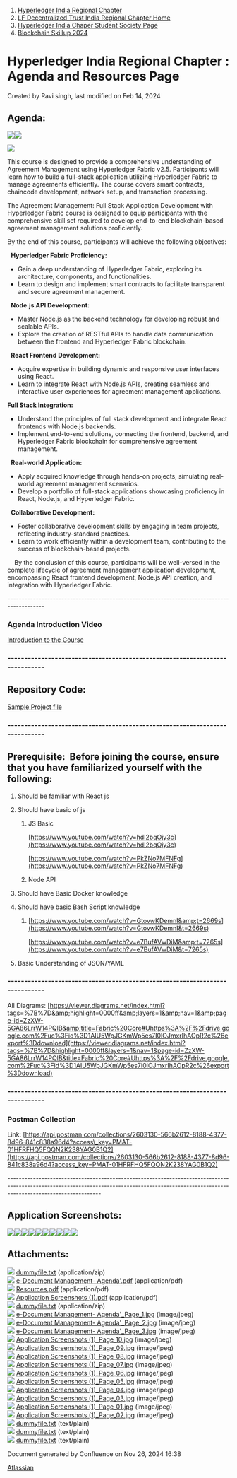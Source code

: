 1. [Hyperledger India Regional Chapter](index.html)
2. [LF Decentralized Trust India Regional Chapter Home](LF-Decentralized-Trust-India-Regional-Chapter-Home_19169282.html)
3. [Hyperledger India Chaper Student Society Page](Hyperledger-India-Chaper-Student-Society-Page_19169775.html)
4. [Blockchain Skillup 2024](Blockchain-Skillup-2024_19171464.html)

# Hyperledger India Regional Chapter : Agenda and Resources Page

Created by Ravi singh, last modified on Feb 14, 2024

## **Agenda:**

![](attachments/19171470/19171488.jpg?height=400)![](attachments/19171470/19171489.jpg?height=400)

![](attachments/19171470/19171490.jpg?height=400)

This course is designed to provide a comprehensive understanding of Agreement Management using Hyperledger Fabric v2.5. Participants will learn how to build a full-stack application utilizing Hyperledger Fabric to manage agreements efficiently. The course covers smart contracts, chaincode development, network setup, and transaction processing.

The Agreement Management: Full Stack Application Development with Hyperledger Fabric course is designed to equip participants with the comprehensive skill set required to develop end-to-end blockchain-based agreement management solutions proficiently. 

By the end of this course, participants will achieve the following objectives:

  **Hyperledger Fabric Proficiency:**

- Gain a deep understanding of Hyperledger Fabric, exploring its architecture, components, and functionalities.
- Learn to design and implement smart contracts to facilitate transparent and secure agreement management.

  **Node.js API Development:**

- Master Node.js as the backend technology for developing robust and scalable APIs.
- Explore the creation of RESTful APIs to handle data communication between the frontend and Hyperledger Fabric blockchain.

  **React Frontend Development:**

- Acquire expertise in building dynamic and responsive user interfaces using React.
- Learn to integrate React with Node.js APIs, creating seamless and interactive user experiences for agreement management applications.

**Full Stack Integration:**

- Understand the principles of full stack development and integrate React frontends with Node.js backends.
- Implement end-to-end solutions, connecting the frontend, backend, and Hyperledger Fabric blockchain for comprehensive agreement management.

  **Real-world Application:**

- Apply acquired knowledge through hands-on projects, simulating real-world agreement management scenarios.
- Develop a portfolio of full-stack applications showcasing proficiency in React, Node.js, and Hyperledger Fabric.

  **Collaborative Development:**

- Foster collaborative development skills by engaging in team projects, reflecting industry-standard practices.
- Learn to work efficiently within a development team, contributing to the success of blockchain-based projects.

    By the conclusion of this course, participants will be well-versed in the complete lifecycle of agreement management application development, encompassing React frontend development, Node.js API creation, and integration with Hyperledger Fabric.

\-------------------------------------------------------------------------------------------

### Agenda Introduction Video

[Introduction to the Course](attachments/19171470/19171483.txt)

### ----------------------------------------------------------------------------

## Repository Code:

[Sample Project file](attachments/19171470/19171483.txt)

### ----------------------------------------------------------------------------

## Prerequisite:  Before joining the course, ensure that you have familiarized yourself with the following:

1. Should be familiar with React js
2. Should have basic of js
   
   1. JS Basic
      
      [https://www.youtube.com/watch?v=hdI2bqOjy3c](https://www.youtube.com/watch?v=hdI2bqOjy3c)
      
      [https://www.youtube.com/watch?v=PkZNo7MFNFg](https://www.youtube.com/watch?v=PkZNo7MFNFg)
   2. Node API
3. Should have Basic Docker knowledge
4. Should have basic Bash Script knowledge
   
   1. [https://www.youtube.com/watch?v=GtovwKDemnI&amp;t=2669s](https://www.youtube.com/watch?v=GtovwKDemnI&t=2669s)
      
      [https://www.youtube.com/watch?v=e7BufAVwDiM&amp;t=7265s](https://www.youtube.com/watch?v=e7BufAVwDiM&t=7265s)
5. Basic Understanding of JSON/YAML

### ----------------------------------------------------------------------------

All Diagrams: [https://viewer.diagrams.net/index.html?tags=%7B%7D&amp;highlight=0000ff&amp;layers=1&amp;nav=1&amp;page-id=ZzXW-5GA86LrrW14PQlB&amp;title=Fabric%20Core#Uhttps%3A%2F%2Fdrive.google.com%2Fuc%3Fid%3D1AIU5WpJGKmWp5es7I0lOJmxrIhAOpR2c%26export%3Ddownload](https://viewer.diagrams.net/index.html?tags=%7B%7D&highlight=0000ff&layers=1&nav=1&page-id=ZzXW-5GA86LrrW14PQlB&title=Fabric%20Core#Uhttps%3A%2F%2Fdrive.google.com%2Fuc%3Fid%3D1AIU5WpJGKmWp5es7I0lOJmxrIhAOpR2c%26export%3Ddownload)

### ----------------------------------------------------------------------------

### Postman Collection

Link: [https://api.postman.com/collections/2603130-566b2612-8188-4377-8d96-841c838a96d4?access\_key=PMAT-01HFRFHQ5FQQN2K238YAG0B1Q2](https://api.postman.com/collections/2603130-566b2612-8188-4377-8d96-841c838a96d4?access_key=PMAT-01HFRFHQ5FQQN2K238YAG0B1Q2)

\---------------------------------------------------------------------------------------------------------------------------------------------------------------------------------------------

## Application Screenshots:

![](attachments/19171470/19171494.jpg?height=250)![](attachments/19171470/19171492.jpg?height=250)![](attachments/19171470/19171499.jpg?height=250)![](attachments/19171470/19171495.jpg?height=250)![](attachments/19171470/19171493.jpg?height=250)![](attachments/19171470/19171497.jpg?height=250)![](attachments/19171470/19171501.jpg?height=250)![](attachments/19171470/19171498.jpg?height=250)![](attachments/19171470/19171496.jpg?height=250)![](attachments/19171470/19171500.jpg?height=250)

## Attachments:

![](images/icons/bullet_blue.gif) [dummyfile.txt](attachments/19171470/19171891.txt) (application/zip)  
![](images/icons/bullet_blue.gif) [e-Document Management- Agenda'.pdf](attachments/19171470/19171472.pdf) (application/pdf)  
![](images/icons/bullet_blue.gif) [Resources.pdf](attachments/19171470/19171473.pdf) (application/pdf)  
![](images/icons/bullet_blue.gif) [Application Screenshots (1).pdf](attachments/19171470/19171474.pdf) (application/pdf)  
![](images/icons/bullet_blue.gif) [dummyfile.txt](attachments/19171470/19171890.txt) (application/zip)  
![](images/icons/bullet_blue.gif) [e-Document Management- Agenda'\_Page\_1.jpg](attachments/19171470/19171488.jpg) (image/jpeg)  
![](images/icons/bullet_blue.gif) [e-Document Management- Agenda'\_Page\_2.jpg](attachments/19171470/19171489.jpg) (image/jpeg)  
![](images/icons/bullet_blue.gif) [e-Document Management- Agenda'\_Page\_3.jpg](attachments/19171470/19171490.jpg) (image/jpeg)  
![](images/icons/bullet_blue.gif) [Application Screenshots (1)\_Page\_10.jpg](attachments/19171470/19171492.jpg) (image/jpeg)  
![](images/icons/bullet_blue.gif) [Application Screenshots (1)\_Page\_09.jpg](attachments/19171470/19171493.jpg) (image/jpeg)  
![](images/icons/bullet_blue.gif) [Application Screenshots (1)\_Page\_08.jpg](attachments/19171470/19171494.jpg) (image/jpeg)  
![](images/icons/bullet_blue.gif) [Application Screenshots (1)\_Page\_07.jpg](attachments/19171470/19171495.jpg) (image/jpeg)  
![](images/icons/bullet_blue.gif) [Application Screenshots (1)\_Page\_06.jpg](attachments/19171470/19171496.jpg) (image/jpeg)  
![](images/icons/bullet_blue.gif) [Application Screenshots (1)\_Page\_05.jpg](attachments/19171470/19171497.jpg) (image/jpeg)  
![](images/icons/bullet_blue.gif) [Application Screenshots (1)\_Page\_04.jpg](attachments/19171470/19171498.jpg) (image/jpeg)  
![](images/icons/bullet_blue.gif) [Application Screenshots (1)\_Page\_03.jpg](attachments/19171470/19171499.jpg) (image/jpeg)  
![](images/icons/bullet_blue.gif) [Application Screenshots (1)\_Page\_01.jpg](attachments/19171470/19171501.jpg) (image/jpeg)  
![](images/icons/bullet_blue.gif) [Application Screenshots (1)\_Page\_02.jpg](attachments/19171470/19171500.jpg) (image/jpeg)  
![](images/icons/bullet_blue.gif) [dummyfile.txt](attachments/19171470/19171483.txt) (text/plain)  
![](images/icons/bullet_blue.gif) [dummyfile.txt](attachments/19171470/19171484.txt) (text/plain)  
![](images/icons/bullet_blue.gif) [dummyfile.txt](attachments/19171470/19171471.txt) (text/plain)

Document generated by Confluence on Nov 26, 2024 16:38

[Atlassian](http://www.atlassian.com/)
